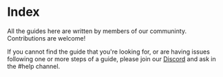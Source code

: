 
# Index

All the guides here are written by members of our communinty. Contributions are welcome!

If you cannot find the guide that you're looking for, or are having issues following one or more steps of a guide, please join our [Discord](https://discord.gg/powbot) and ask in the #help channel.
